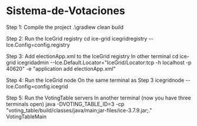 # Sistema-de-Votaciones
Step 1: Compile the project
.\gradlew clean build

Step 2: Run the IceGrid registry
cd ice-grid
icegridregistry --Ice.Config=config.registry

Step 3: Add electionApp.xml to the IceGrid registry
In other terminal
cd ice-grid
icegridadmin --Ice.Default.Locator="IceGrid/Locator:tcp -h localhost -p 40620" -e "application add electionApp.xml"                                          

Step 4: Run the IceGrid node
On the same terminal as Step 3
icegridnode --Ice.Config=config.icegrid

Step 5: Run the VotingTable servers
In another terminal (now you have three terminals open)
java -DVOTING_TABLE_ID=3 -cp "voting_table/build/classes/java/main;jar-files/ice-3.7.9.jar;." VotingTableMain